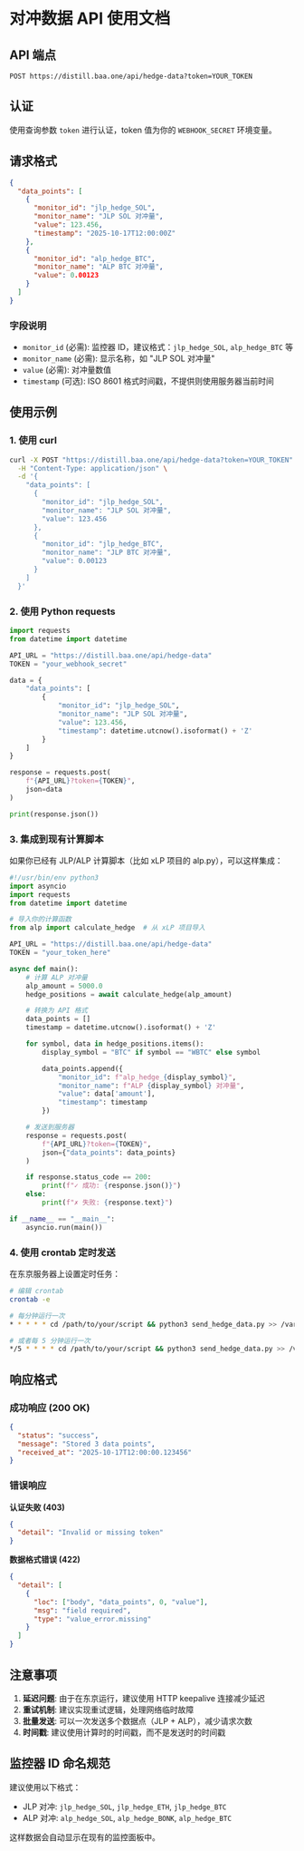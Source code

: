 # 对冲数据 API 使用文档

## API 端点

```
POST https://distill.baa.one/api/hedge-data?token=YOUR_TOKEN
```

## 认证

使用查询参数 `token` 进行认证，token 值为你的 `WEBHOOK_SECRET` 环境变量。

## 请求格式

```json
{
  "data_points": [
    {
      "monitor_id": "jlp_hedge_SOL",
      "monitor_name": "JLP SOL 对冲量",
      "value": 123.456,
      "timestamp": "2025-10-17T12:00:00Z"
    },
    {
      "monitor_id": "alp_hedge_BTC",
      "monitor_name": "ALP BTC 对冲量",
      "value": 0.00123
    }
  ]
}
```

### 字段说明

- `monitor_id` (必需): 监控器 ID，建议格式：`jlp_hedge_SOL`, `alp_hedge_BTC` 等
- `monitor_name` (必需): 显示名称，如 "JLP SOL 对冲量"
- `value` (必需): 对冲量数值
- `timestamp` (可选): ISO 8601 格式时间戳，不提供则使用服务器当前时间

## 使用示例

### 1. 使用 curl

```bash
curl -X POST "https://distill.baa.one/api/hedge-data?token=YOUR_TOKEN" \
  -H "Content-Type: application/json" \
  -d '{
    "data_points": [
      {
        "monitor_id": "jlp_hedge_SOL",
        "monitor_name": "JLP SOL 对冲量",
        "value": 123.456
      },
      {
        "monitor_id": "jlp_hedge_BTC",
        "monitor_name": "JLP BTC 对冲量",
        "value": 0.00123
      }
    ]
  }'
```

### 2. 使用 Python requests

```python
import requests
from datetime import datetime

API_URL = "https://distill.baa.one/api/hedge-data"
TOKEN = "your_webhook_secret"

data = {
    "data_points": [
        {
            "monitor_id": "jlp_hedge_SOL",
            "monitor_name": "JLP SOL 对冲量",
            "value": 123.456,
            "timestamp": datetime.utcnow().isoformat() + 'Z'
        }
    ]
}

response = requests.post(
    f"{API_URL}?token={TOKEN}",
    json=data
)

print(response.json())
```

### 3. 集成到现有计算脚本

如果你已经有 JLP/ALP 计算脚本（比如 xLP 项目的 alp.py），可以这样集成：

```python
#!/usr/bin/env python3
import asyncio
import requests
from datetime import datetime

# 导入你的计算函数
from alp import calculate_hedge  # 从 xLP 项目导入

API_URL = "https://distill.baa.one/api/hedge-data"
TOKEN = "your_token_here"

async def main():
    # 计算 ALP 对冲量
    alp_amount = 5000.0
    hedge_positions = await calculate_hedge(alp_amount)

    # 转换为 API 格式
    data_points = []
    timestamp = datetime.utcnow().isoformat() + 'Z'

    for symbol, data in hedge_positions.items():
        display_symbol = "BTC" if symbol == "WBTC" else symbol

        data_points.append({
            "monitor_id": f"alp_hedge_{display_symbol}",
            "monitor_name": f"ALP {display_symbol} 对冲量",
            "value": data['amount'],
            "timestamp": timestamp
        })

    # 发送到服务器
    response = requests.post(
        f"{API_URL}?token={TOKEN}",
        json={"data_points": data_points}
    )

    if response.status_code == 200:
        print(f"✓ 成功: {response.json()}")
    else:
        print(f"✗ 失败: {response.text}")

if __name__ == "__main__":
    asyncio.run(main())
```

### 4. 使用 crontab 定时发送

在东京服务器上设置定时任务：

```bash
# 编辑 crontab
crontab -e

# 每分钟运行一次
* * * * * cd /path/to/your/script && python3 send_hedge_data.py >> /var/log/hedge_sender.log 2>&1

# 或者每 5 分钟运行一次
*/5 * * * * cd /path/to/your/script && python3 send_hedge_data.py >> /var/log/hedge_sender.log 2>&1
```

## 响应格式

### 成功响应 (200 OK)

```json
{
  "status": "success",
  "message": "Stored 3 data points",
  "received_at": "2025-10-17T12:00:00.123456"
}
```

### 错误响应

**认证失败 (403)**
```json
{
  "detail": "Invalid or missing token"
}
```

**数据格式错误 (422)**
```json
{
  "detail": [
    {
      "loc": ["body", "data_points", 0, "value"],
      "msg": "field required",
      "type": "value_error.missing"
    }
  ]
}
```

## 注意事项

1. **延迟问题**: 由于在东京运行，建议使用 HTTP keepalive 连接减少延迟
2. **重试机制**: 建议实现重试逻辑，处理网络临时故障
3. **批量发送**: 可以一次发送多个数据点（JLP + ALP），减少请求次数
4. **时间戳**: 建议使用计算时的时间戳，而不是发送时的时间戳

## 监控器 ID 命名规范

建议使用以下格式：

- JLP 对冲: `jlp_hedge_SOL`, `jlp_hedge_ETH`, `jlp_hedge_BTC`
- ALP 对冲: `alp_hedge_SOL`, `alp_hedge_BONK`, `alp_hedge_BTC`

这样数据会自动显示在现有的监控面板中。
